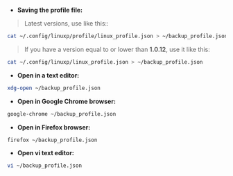 - **Saving the profile file:**

> Latest versions, use like this::

```bash
cat ~/.config/linuxp/profile/linux_profile.json > ~/backup_profile.json
```

> If you have a version equal to or lower than **1.0.12**, use it like this:

```bash
cat ~/.config/linuxp/linux_profile.json > ~/backup_profile.json
```

- **Open in a text editor:**

```bash
xdg-open ~/backup_profile.json
```

- **Open in Google Chrome browser:**

```bash
google-chrome ~/backup_profile.json
```

- **Open in Firefox browser:**

```bash
firefox ~/backup_profile.json
```

- **Open vi text editor:**

```bash
vi ~/backup_profile.json
```